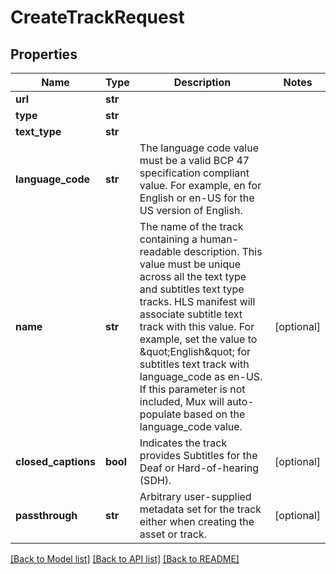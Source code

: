 # CreateTrackRequest

## Properties
Name | Type | Description | Notes
------------ | ------------- | ------------- | -------------
**url** | **str** |  |
**type** | **str** |  |
**text_type** | **str** |  |
**language_code** | **str** | The language code value must be a valid BCP 47 specification compliant value. For example, en for English or en-US for the US version of English. |
**name** | **str** | The name of the track containing a human-readable description. This value must be unique across all the text type and subtitles text type tracks. HLS manifest will associate subtitle text track with this value. For example, set the value to \&quot;English\&quot; for subtitles text track with language_code as en-US. If this parameter is not included, Mux will auto-populate based on the language_code value. | [optional]
**closed_captions** | **bool** | Indicates the track provides Subtitles for the Deaf or Hard-of-hearing (SDH). | [optional]
**passthrough** | **str** | Arbitrary user-supplied metadata set for the track either when creating the asset or track. | [optional]

[[Back to Model list]](../README.md#documentation-for-models) [[Back to API list]](../README.md#documentation-for-api-endpoints) [[Back to README]](../README.md)


